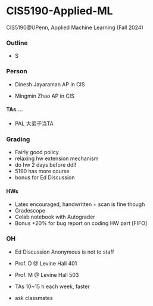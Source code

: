 # CIS5190-Applied-ML
CIS5190@UPenn, Applied Machine Learning (Fall 2024)

### Outline
- S


### Person
- Dinesh Jayaraman
AP in CIS


- Mingmin Zhao
AP in CIS


#### TAs....
- PAL 大弟子当TA



### Grading
- Fairly good policy
- relaxing hw extension mechanism 
- do hw 2 days before ddl!
- 5190 has more course 
- bonus for Ed Discussion

#### HWs
- Latex encouraged, handwritten + scan is fine though
- Gradescope
- Colab notebook with Autograder
- Bonus +20% for bug report on coding HW part [FIFO]



### OH
- Ed Discussion Anonymous is not to staff
- Prof. D @ Levine Hall 401
- Prof. M @ Levine Hall 503

- TAs 10~15 h each week, faster 
- ask classmates